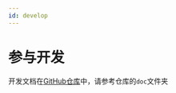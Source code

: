 ```yaml
---
id: develop
---
```

# 参与开发
开发文档在[GitHub仓库](https://github.com/mcthesw/game-save-manager/tree/v1-tauri/doc/zh-CN)中，请参考仓库的`doc`文件夹